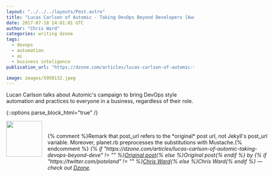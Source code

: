 ```yaml
---
layout: "../../../layouts/Post.astro"
title: "Lucas Carlson of Automic - Taking DevOps Beyond Developers [Audio]"
date: 2017-07-18 14:01:01 UTC
author: "Chris Ward"
categories: writing dzone
tags:
  - devops
  - automation
  - ai
  - business inteligence
publication_url: "https://dzone.com/articles/lucas-carlson-of-automic-taking-devops-beyond-deve"

image: images/5950132.jpeg
---
```

Lucan Carlson talks about Automic's campaign to bring DevOps style automation and practices to everyone in a business, regardless of their role.


{::options parse_block_html="true" /}
<div class="author">
   <img src="https://www.rss-specifications.com/rss-spec-rss.gif" style="width: 96px; height: 96;">
   <span style="position: absolute; padding: 32px 15px;">{% comment %}Remark that post_url refers to the *original* post url, not Jekyll's post_url variable. Moreover, planet.rb preprocesses the substitutions with Mustache.{% endcomment %}
      <i>{% if "https://dzone.com/articles/lucas-carlson-of-automic-taking-devops-beyond-deve" != "" %}<a href="https://dzone.com/articles/lucas-carlson-of-automic-taking-devops-beyond-deve">Original post</a>{% else %}Original post{% endif %} by {% if "https://twitter.com/poteland" != "" %}<a href="https://twitter.com/poteland">Chris Ward</a>{% else %}Chris Ward{% endif %} &mdash; check out <a href="https://dzone.com">Dzone</a>.</i>
  </span>
</div>
